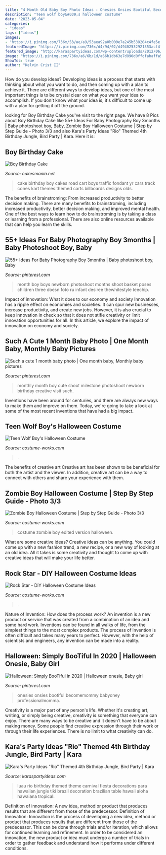 ```yaml
---
title: "4 Month Old Baby Boy Photo Ideas : Onesies Onsies Bootiful Becomemommy Babyoney Professionalmomma"
description: "Teen wolf boy&#039;s halloween costume"
date: "2023-05-04"
categories:
- "ideas"
tags: ["ideas"]
images:
- "https://i.pinimg.com/736x/53/ae/a9/53aea92a0b009e7a245b538204c4fe5e.jpg"
featuredImage: "https://i.pinimg.com/736x/d4/94/02/d49402532921353acf4f924e6f79040c.jpg"
featured_image: "http://karaspartyideas.com/wp-content/uploads/2012/06/578148_297075950386738_1438336007_n_600x870.jpg"
image: "https://i.pinimg.com/736x/a6/6b/1d/a66b1db63e7d090d0ffcfabaffa58378.jpg"
ShowToc: true
author: "Kelvin Crist II"
---
```



How do you develop ideas?
Developing ideas is a process that starts with thinking about what you want to do, and then coming up with a plan to achieve it. There are different ways to develop ideas, but one of the most important things is to be crystal clear on what you want your idea to accomplish. If you don't know what your idea is, it's difficult to come up with a plan for getting it off the ground.

	

		
looking for Boy Birthday Cake you've visit to the right page. We have 8 Pics about Boy Birthday Cake like 55+ Ideas For Baby Photography Boy 3months | Baby photoshoot boy, Baby, Zombie Boy Halloween Costume | Step by Step Guide - Photo 3/3 and also Kara&#039;s Party Ideas &quot;Rio&quot; Themed 4th Birthday Jungle, Bird Party | Kara. Here it is:
		
    
## Boy Birthday Cake

<img loading=lazy src="https://cakesmania.net/wp-content/uploads/Go_Cart_Cake.jpeg" onerror="this.onerror=null;this.src='https://tse2.mm.bing.net/th?id=OIP.GdLUd2DclDj24ocWXoB-4gHaJ4&amp;pid=15.1';" alt="Boy Birthday Cake">

_Source: cakesmania.net_

>cake birthday boy cakes road cart boys traffic fondant yr cars track cones kart themes themed carts billboards designs olds. 

	

The benefits of brainstroming: From increased productivity to better decision making.
There are many benefits to brainstroming, including increased productivity, better decision making, and improved mental health. One of the best ways to learn how to do brainstroming is by taking a class or learning from a professional. There are also online resources available that can help you learn the skills.

    
## 55+ Ideas For Baby Photography Boy 3months | Baby Photoshoot Boy, Baby

<img loading=lazy src="https://i.pinimg.com/736x/d4/94/02/d49402532921353acf4f924e6f79040c.jpg" onerror="this.onerror=null;this.src='https://tse3.mm.bing.net/th?id=OIP.fCyKYj9ZSGDYBr_yiDe5lgAAAA&amp;pid=15.1';" alt="55+ Ideas For Baby Photography Boy 3months | Baby photoshoot boy, Baby">

_Source: pinterest.com_

>month boy boys newborn photoshoot months shoot basket poses children three doesn foto ru infant desiree thewhitestyle teechip. 

	

Impact of innovation: What it does to our economy and society
Innovation has a ripple effect on economies and societies. It can spur new businesses, increase productivity, and create new jobs. However, it is also crucial to keep innovation in check so that it does not stifle creativity or limit innovation opportunities for all. In this article, we explore the impact of innovation on economy and society.

    
## Such A Cute 1 Month Baby Photo | One Month Baby, Monthly Baby Pictures

<img loading=lazy src="https://i.pinimg.com/736x/a6/6b/1d/a66b1db63e7d090d0ffcfabaffa58378.jpg" onerror="this.onerror=null;this.src='https://tse1.mm.bing.net/th?id=OIP.Far9VlFmv-EWlGlyh197YgHaHa&amp;pid=15.1';" alt="Such a cute 1 month baby photo | One month baby, Monthly baby pictures">

_Source: pinterest.com_

>monthly month boy cute shoot milestone photoshoot newborn birthday creative visit such. 

	

Inventions have been around for centuries, and there are always new ways to make them and improve on them. Today, we're going to take a look at some of the most recent inventions that have had a big impact.

    
## Teen Wolf Boy&#039;s Halloween Costume

<img loading=lazy src="https://photos.costume-works.com/full/teen_wolf11.jpg" onerror="this.onerror=null;this.src='https://tse4.mm.bing.net/th?id=OIP.f_8bDNZUNFPVqBasx-ehnQHaMZ&amp;pid=15.1';" alt="Teen Wolf Boy&#039;s Halloween Costume">

_Source: costume-works.com_

>. 

	

The benefits of creative art
Creative art has been shown to be beneficial for both the artist and the viewer. In addition, creative art can be a way to connect with others and share your experience with them.

    
## Zombie Boy Halloween Costume | Step By Step Guide - Photo 3/3

<img loading=lazy src="https://photos.costume-works.com/full/zombie40.jpg" onerror="this.onerror=null;this.src='https://tse2.mm.bing.net/th?id=OIP.tZB87O51jP7IHvDUAwcW9AHaJ3&amp;pid=15.1';" alt="Zombie Boy Halloween Costume | Step by Step Guide - Photo 3/3">

_Source: costume-works.com_

>costume zombie boy edited version halloween. 

	

What are some creative ideas?
Creative ideas can be anything. You could come up with a new fashion trend, a new recipe, or a new way of looking at an old idea. All it takes is some creativity and thought to come up with creative ideas that will make your life better.

    
## Rock Star - DIY Halloween Costume Ideas

<img loading=lazy src="https://photos.costume-works.com/full/rock_star1.jpg" onerror="this.onerror=null;this.src='https://tse4.mm.bing.net/th?id=OIP.KbTnZlfDJ8CY6Udp0AG79AHaKg&amp;pid=15.1';" alt="Rock Star - DIY Halloween Costume Ideas">

_Source: costume-works.com_

>. 

	

Nature of Invention: How does the process work?
An invention is a new product or service that was created from a combination of an idea and some hard work. Inventions can be found in all walks of life, from the simplest things to the most complex products. The process of Invention is often difficult and takes many years to perfect. However, with the help of scientists and engineers, any invention can be made into a reality.

    
## Halloween: Simply BooTiful In 2020 | Halloween Onesie, Baby Girl

<img loading=lazy src="https://i.pinimg.com/736x/53/ae/a9/53aea92a0b009e7a245b538204c4fe5e.jpg" onerror="this.onerror=null;this.src='https://tse4.mm.bing.net/th?id=OIP.adErLk86JeJeUqdmMquVwgHaNy&amp;pid=15.1';" alt="Halloween: Simply BooTiful in 2020 | Halloween onesie, Baby girl">

_Source: pinterest.com_

>onesies onsies bootiful becomemommy babyoney professionalmomma. 

	

Creativity is a major part of any person's life. Whether it's creating art, writing, or simply being creative, creativity is something that everyone can enjoy. There are many ways to be creative and it doesn't have to be about making money. Some people find creative expression through their work or through their life experiences. There is no limit to what creativity can do.

    
## Kara&#039;s Party Ideas &quot;Rio&quot; Themed 4th Birthday Jungle, Bird Party | Kara

<img loading=lazy src="http://karaspartyideas.com/wp-content/uploads/2012/06/578148_297075950386738_1438336007_n_600x870.jpg" onerror="this.onerror=null;this.src='https://tse1.mm.bing.net/th?id=OIP.X-tZetMHLXLwh7qag2QcpQHaKv&amp;pid=15.1';" alt="Kara&#039;s Party Ideas &quot;Rio&quot; Themed 4th Birthday Jungle, Bird Party | Kara">

_Source: karaspartyideas.com_

>luau rio birthday themed theme carnival fiesta decorations para hawaiian jungle tiki brazil decoration brazilian table hawaii aloha hawaiana tropical. 

	

Definition of innovation: A new idea, method or product that produces results that are different from those of the predecessor.
Definition of Innovation: 
Innovation is the process of developing a new idea, method or product that produces results that are different from those of the predecessor. This can be done through trials and/or iteration, which allows for continued learning and refinement. In order to be considered an innovation, the new product or idea must undergo a number of trials in order to gather feedback and understand how it performs under different conditions.

